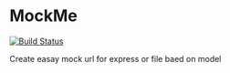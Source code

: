MockMe
========
[![Build Status](https://travis-ci.org/Iragne/MockMe.png?branch=master)](https://travis-ci.org/Iragne/MockMe)

Create easay mock url for express or file baed on model
